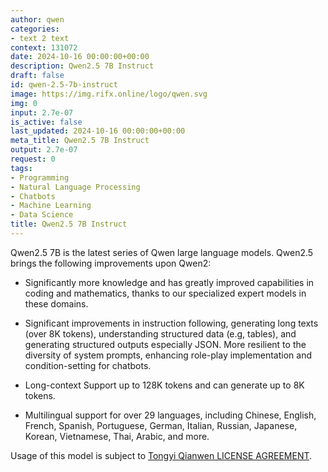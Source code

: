```yaml
---
author: qwen
categories:
- text 2 text
context: 131072
date: 2024-10-16 00:00:00+00:00
description: Qwen2.5 7B Instruct
draft: false
id: qwen-2.5-7b-instruct
image: https://img.rifx.online/logo/qwen.svg
img: 0
input: 2.7e-07
is_active: false
last_updated: 2024-10-16 00:00:00+00:00
meta_title: Qwen2.5 7B Instruct
output: 2.7e-07
request: 0
tags:
- Programming
- Natural Language Processing
- Chatbots
- Machine Learning
- Data Science
title: Qwen2.5 7B Instruct
---
```




Qwen2.5 7B is the latest series of Qwen large language models. Qwen2.5 brings the following improvements upon Qwen2:

- Significantly more knowledge and has greatly improved capabilities in coding and mathematics, thanks to our specialized expert models in these domains.

- Significant improvements in instruction following, generating long texts (over 8K tokens), understanding structured data (e.g, tables), and generating structured outputs especially JSON. More resilient to the diversity of system prompts, enhancing role-play implementation and condition-setting for chatbots.

- Long-context Support up to 128K tokens and can generate up to 8K tokens.

- Multilingual support for over 29 languages, including Chinese, English, French, Spanish, Portuguese, German, Italian, Russian, Japanese, Korean, Vietnamese, Thai, Arabic, and more.

Usage of this model is subject to [Tongyi Qianwen LICENSE AGREEMENT](https://huggingface.co/Qwen/Qwen1.5-110B-Chat/blob/main/LICENSE).

